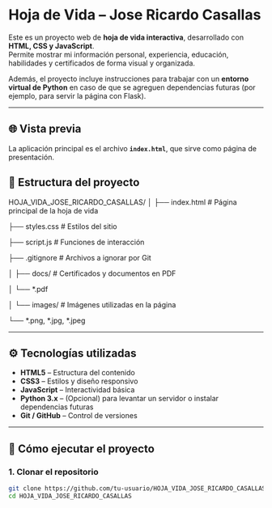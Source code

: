 # Hoja de Vida – Jose Ricardo Casallas

Este es un proyecto web de **hoja de vida interactiva**, desarrollado con **HTML, CSS y JavaScript**.  
Permite mostrar mi información personal, experiencia, educación, habilidades y certificados de forma visual y organizada.

Además, el proyecto incluye instrucciones para trabajar con un **entorno virtual de Python** en caso de que se agreguen dependencias futuras (por ejemplo, para servir la página con Flask).

---

## 🌐 Vista previa

La aplicación principal es el archivo **`index.html`**, que sirve como página de presentación.

## 📁 Estructura del proyecto

HOJA_VIDA_JOSE_RICARDO_CASALLAS/
│
├── index.html # Página principal de la hoja de vida

├── styles.css # Estilos del sitio

├── script.js # Funciones de interacción

├── .gitignore # Archivos a ignorar por Git

│
├── docs/ # Certificados y documentos en PDF

│ └── *.pdf

│
└── images/ # Imágenes utilizadas en la página

└── *.png, *.jpg, *.jpeg


---

## ⚙️ Tecnologías utilizadas

- **HTML5** – Estructura del contenido
- **CSS3** – Estilos y diseño responsivo
- **JavaScript** – Interactividad básica
- **Python 3.x** – (Opcional) para levantar un servidor o instalar dependencias futuras
- **Git / GitHub** – Control de versiones

---

## 🚀 Cómo ejecutar el proyecto

### 1. Clonar el repositorio
```bash
git clone https://github.com/tu-usuario/HOJA_VIDA_JOSE_RICARDO_CASALLAS.git
cd HOJA_VIDA_JOSE_RICARDO_CASALLAS
